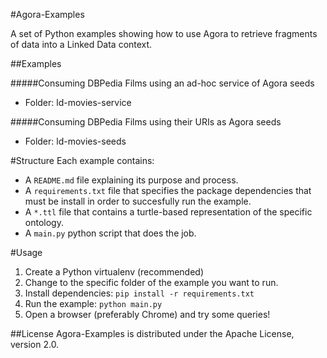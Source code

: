 #Agora-Examples

A set of Python examples showing how to use Agora to retrieve fragments of data into a Linked Data context.

##Examples

#####Consuming DBPedia Films using an ad-hoc service of Agora seeds
* Folder: ld-movies-service

#####Consuming DBPedia Films using their URIs as Agora seeds 
* Folder: ld-movies-seeds

#Structure
Each example contains:

* A `README.md` file explaining its purpose and process.
* A `requirements.txt` file that specifies the package dependencies that must be install in order to succesfully run the example.
* A `*.ttl` file that contains a turtle-based representation of the specific ontology.
* A `main.py` python script that does the job.

#Usage
1. Create a Python virtualenv (recommended)
2. Change to the specific folder of the example you want to run.
3. Install dependencies: `pip install -r requirements.txt`
4. Run the example: `python main.py`
5. Open a browser (preferably Chrome) and try some queries!

##License
Agora-Examples is distributed under the Apache License, version 2.0.


